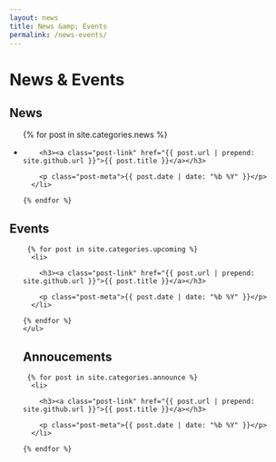 ```yaml
---
layout: news
title: News &amp; Events
permalink: /news-events/
---
```

<h1>News &amp; Events</h1>

<h2>News</h2>
<ul class="post-list">
    {% for post in site.categories.news %}
      <li>

        <h3><a class="post-link" href="{{ post.url | prepend: site.github.url }}">{{ post.title }}</a></h3>

        <p class="post-meta">{{ post.date | date: "%b %Y" }}</p>
      </li>

    {% endfor %}
  </ul>
  <h2>Events</h2>
  <ul class="post-list">

     {% for post in site.categories.upcoming %}
      <li>

        <h3><a class="post-link" href="{{ post.url | prepend: site.github.url }}">{{ post.title }}</a></h3>

        <p class="post-meta">{{ post.date | date: "%b %Y" }}</p>
      </li>

    {% endfor %}
    </ul>
  <h2>Annoucements</h2>

     {% for post in site.categories.announce %}
      <li>

        <h3><a class="post-link" href="{{ post.url | prepend: site.github.url }}">{{ post.title }}</a></h3>

        <p class="post-meta">{{ post.date | date: "%b %Y" }}</p>
      </li>

    {% endfor %}
  </ul>

